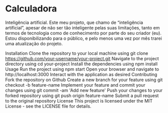 # Calculadora
Inteligência artificial.
Este meu projeto, que chamo de “inteligência artificial”, apesar de não ser tão inteligente pelas suas limitações, tanto em termos de tecnologia como de conhecimento por parte do seu criador (eu).
Estou disponibilizando para o público, e pelo menos uma vez por mês trarei uma atualização do projeto.

Installation
Clone the repository to your local machine using git clone https://github.com/your-username/your-project.git
Navigate to the project directory using cd your-project
Install the dependencies using npm install
Usage
Run the project using npm start
Open your browser and navigate to http://localhost:3000
Interact with the application as desired
Contributing
Fork the repository on Github
Create a new branch for your feature using git checkout -b feature-name
Implement your feature and commit your changes using git commit -am 'Add new feature'
Push your changes to your forked repository using git push origin feature-name
Submit a pull request to the original repository
License
This project is licensed under the MIT License - see the LICENSE file for details.
